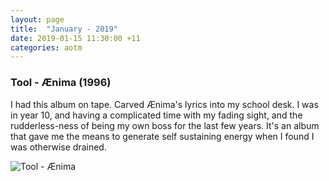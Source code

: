 ```yaml
---
layout: page
title:	"January - 2019"
date: 2019-01-15 11:30:00 +11
categories: aotm
---
```


### Tool - Ænima (1996)

I had this album on tape. Carved Ænima's lyrics into my school desk. I was in year 10, and having a complicated time with my fading sight, and the rudderless-ness of being my own boss for the last few years. It's an album that gave me the means to generate self sustaining energy when I found I was otherwise drained.

![Tool - Ænima][Ænima]

[Ænima]: https://nosratheno.github.io/images/albums/january-2019-aenima.png "Tool - Ænima"
